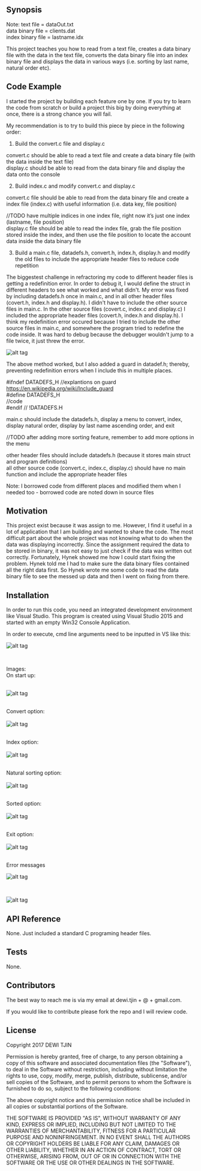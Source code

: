 ## Synopsis

Note: 	text file = dataOut.txt <br />
	data binary file = clients.dat <br />
	index binary file = lastname.idx <br />
	
This project teaches you how to read from a text file, creates a data binary file with the data in the text file, converts the data binary file into an index binary file and displays the data in various ways (i.e. sorting by last name, natural order etc).

## Code Example

I started the project by building each feature one by one.  If you try to learn the code from scratch or build a project this big by doing everything at once, there is a strong chance you will fail. 

 My recommendation is to try to build this piece by piece in the following order:

1) Build the convert.c file and display.c

convert.c should be able to read a text file and create a data binary file (with the data inside the text file)<br />
display.c should be able to read from the data binary file and display the data onto the console<br />

2) Build index.c and modify convert.c and display.c

convert.c file should be able to read from the data binary file and create a index file (index.c) with useful information (i.e. data key, file position) <br/>

//TODO have multiple indices in one index file, right now it’s just one index (lastname, file position)<br />
display.c file should be able to read the index file, grab the file position stored inside the index, and then use the file position to locate the account data inside the data binary file<br />

3) Build a main.c file, datadefs.h, convert.h, index.h, display.h and modify the old files to include the appropriate header files to reduce code repetition <br/>

The biggestest challenge in refractoring my code to different header files is getting a redefinition error.  In order to debug it, I would define the struct in different headers to see what worked and what didn't. My error was fixed by including datadefs.h once in main.c, and in all other header files (covert.h, index.h and display.h).  I didn't have to include the other source files in main.c.  In the other source files (covert.c, index.c and display.c) I included the appropriate header files (covert.h, index.h and display.h). I think my redefinition error occured because I tried to include the other source files in main.c, and somewhere the program tried to redefine the code inside.  It was hard to debug because the debugger wouldn't jump to a file twice, it just threw the error.

![alt tag](https://cloud.githubusercontent.com/assets/6993716/25870623/a05080ee-34b9-11e7-9e01-01397c37f6f1.PNG) <br/>

The above method worked, but I also added a guard in datadef.h; thereby, preventing redefinition errors when I include this in multiple places.

#ifndef DATADEFS_H //explantions on guard https://en.wikipedia.org/wiki/Include_guard<br />
#define DATADEFS_H<br />
//code<br />
#endif // !DATADEFS.H<br />

main.c should include the datadefs.h, display a menu to convert, index, display natural order, display by last name ascending order, and exit <br />

//TODO after adding more sorting feature, remember to add more options in the menu<br />

other header files should include datadefs.h (because it stores main struct and program definitions)<br />
all other source code (convert.c, index.c, display.c) should have no main function and include the appropriate header files<br />

Note: I borrowed code from different places and modified them when I needed too - borrowed code are noted down in source files<br />

## Motivation

This project exist because it was assign to me.  However, I find it useful in a lot of application that I am building and wanted to share the code.  The most difficult part about the whole project was not knowing what to do when the data was displaying incorrectly.  Since the assignment required the data to be stored in binary, it was not easy to just check if the data was written out correctly.  Fortunately, Hynek showed me how I could start fixing the problem.  Hynek told me I had to make sure the data binary files contained all the right data first.  So Hynek wrote me some code to read the data binary file to see the messed up data and then I went on fixing from there.

## Installation

In order to run this code, you need an integrated development environment like Visual Studio. This program is created using Visual Studio 2015 and started with an empty Win32 Console Application.

In order to execute, cmd line arguments need to be inputted in VS like this:

![alt tag](https://cloud.githubusercontent.com/assets/6993716/24732483/04209b94-1a26-11e7-8118-28e80098f625.PNG)

<br/>

Images:<br/>
On start up: <br/><br/>

![alt tag](https://cloud.githubusercontent.com/assets/6993716/25205252/6c0bfa00-2516-11e7-8b41-0994031d2d1c.PNG)

<br/> Convert option: <br/><br/>
![alt tag](https://cloud.githubusercontent.com/assets/6993716/25205259/7497049e-2516-11e7-88f6-74d99b25c402.PNG)

<br/> Index option: <br/><br/>
![alt tag](https://cloud.githubusercontent.com/assets/6993716/25205261/78cbc388-2516-11e7-89b0-bf0c3545d10e.PNG)

<br/> Natural sorting option: <br/><br/>
![alt tag](https://cloud.githubusercontent.com/assets/6993716/25205263/7d305fec-2516-11e7-8450-2cc86974b89c.PNG)

<br/> Sorted option: <br/><br/>
![alt tag](https://cloud.githubusercontent.com/assets/6993716/25205265/809fa0c0-2516-11e7-9b64-e56bcc76e0d6.PNG)

<br/> Exit option: <br/><br/>
![alt tag](https://cloud.githubusercontent.com/assets/6993716/25205267/8491896e-2516-11e7-9f27-9ae5fd5b020d.PNG)

<br/> Error messages

![alt tag](https://cloud.githubusercontent.com/assets/6993716/25870645/ae9b6c86-34b9-11e7-8c63-60a72eb62009.PNG)


<br/>

![alt tag](https://cloud.githubusercontent.com/assets/6993716/25870653/b17c34c6-34b9-11e7-8fc1-ef4ed86d4359.PNG)


## API Reference

None. Just included a standard C programing header files.

## Tests

None.

## Contributors

The best way to reach me is via my email at dewi.tjin + @ + gmail.com.

If you would like to contribute please fork the repo and I will review code.

## License

Copyright 2017 DEWI TJIN

Permission is hereby granted, free of charge, to any person obtaining a copy of this software and associated documentation files (the "Software"), to deal in the Software without restriction, including without limitation the rights to use, copy, modify, merge, publish, distribute, sublicense, and/or sell copies of the Software, and to permit persons to whom the Software is furnished to do so, subject to the following conditions:

The above copyright notice and this permission notice shall be included in all copies or substantial portions of the Software.

THE SOFTWARE IS PROVIDED "AS IS", WITHOUT WARRANTY OF ANY KIND, EXPRESS OR IMPLIED, INCLUDING BUT NOT LIMITED TO THE WARRANTIES OF MERCHANTABILITY, FITNESS FOR A PARTICULAR PURPOSE AND NONINFRINGEMENT. IN NO EVENT SHALL THE AUTHORS OR COPYRIGHT HOLDERS BE LIABLE FOR ANY CLAIM, DAMAGES OR OTHER LIABILITY, WHETHER IN AN ACTION OF CONTRACT, TORT OR OTHERWISE, ARISING FROM, OUT OF OR IN CONNECTION WITH THE SOFTWARE OR THE USE OR OTHER DEALINGS IN THE SOFTWARE.




